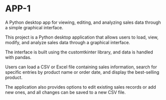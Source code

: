 # APP-1
A Python desktop app for viewing, editing, and analyzing sales data through a simple graphical interface.



This project is a Python desktop application that allows users to load, view, modify, and analyze sales data through a graphical interface.

The interface is built using the customtkinter library, and data is handled with pandas.

Users can load a CSV or Excel file containing sales information, search for specific entries by product name or order date, and display the best-selling product.

The application also provides options to edit existing sales records or add new ones, and all changes can be saved to a new CSV file.

